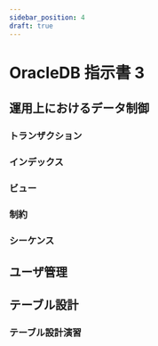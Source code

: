 ```yaml
---
sidebar_position: 4
draft: true
---
```


# OracleDB 指示書 3

## 運用上におけるデータ制御

### トランザクション
### インデックス
### ビュー
### 制約
### シーケンス

## ユーザ管理

## テーブル設計

### テーブル設計演習